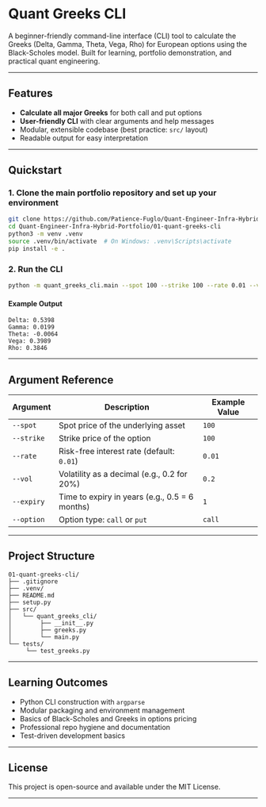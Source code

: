 # Quant Greeks CLI

A beginner-friendly command-line interface (CLI) tool to calculate the Greeks (Delta, Gamma, Theta, Vega, Rho) for European options using the Black-Scholes model. Built for learning, portfolio demonstration, and practical quant engineering.

---

## Features

- **Calculate all major Greeks** for both call and put options
- **User-friendly CLI** with clear arguments and help messages
- Modular, extensible codebase (best practice: `src/` layout)
- Readable output for easy interpretation

---

## Quickstart

### 1. Clone the main portfolio repository and set up your environment

```bash
git clone https://github.com/Patience-Fuglo/Quant-Engineer-Infra-Hybrid-Portfolio.git
cd Quant-Engineer-Infra-Hybrid-Portfolio/01-quant-greeks-cli
python3 -m venv .venv
source .venv/bin/activate  # On Windows: .venv\Scripts\activate
pip install -e .
```

### 2. Run the CLI

```bash
python -m quant_greeks_cli.main --spot 100 --strike 100 --rate 0.01 --vol 0.2 --expiry 1 --option call
```

#### Example Output

```
Delta: 0.5398
Gamma: 0.0199
Theta: -0.0064
Vega: 0.3989
Rho: 0.3846
```

---

## Argument Reference

| Argument      | Description                                        | Example Value         |
|---------------|----------------------------------------------------|----------------------|
| `--spot`      | Spot price of the underlying asset                 | `100`                |
| `--strike`    | Strike price of the option                         | `100`                |
| `--rate`      | Risk-free interest rate (default: `0.01`)          | `0.01`               |
| `--vol`       | Volatility as a decimal (e.g., 0.2 for 20%)        | `0.2`                |
| `--expiry`    | Time to expiry in years (e.g., 0.5 = 6 months)     | `1`                  |
| `--option`    | Option type: `call` or `put`                       | `call`               |

---

## Project Structure

```
01-quant-greeks-cli/
├── .gitignore
├── .venv/
├── README.md
├── setup.py
├── src/
│   └── quant_greeks_cli/
│        ├── __init__.py
│        ├── greeks.py
│        └── main.py
└── tests/
     └── test_greeks.py
```

---

## Learning Outcomes

- Python CLI construction with `argparse`
- Modular packaging and environment management
- Basics of Black-Scholes and Greeks in options pricing
- Professional repo hygiene and documentation
- Test-driven development basics

---

## License

This project is open-source and available under the MIT License.

---